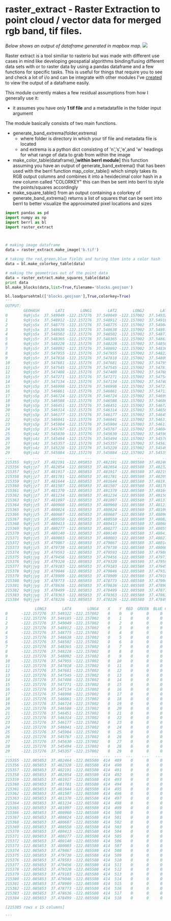 # raster_extract - Raster Extraction to point cloud / vector data for merged rgb band, tif files.

*Below shows an output of dataframe generated in mapbox map.*
![](https://cloud.githubusercontent.com/assets/10904982/15654783/174daa46-2665-11e6-8678-15da82bd0e16.pngg)

Raster extract is a tool similiar to rasterio but was made with different use cases in mind like developing geospatial algorithms binding/fusing different data sets with or to raster data by using a pandas dataframe and a few functions for specific tasks. This is useful for things that require you to see and check a lot of i/o and can be integrate with other modules I've [created](https://github.com/murphy214/berrl) to view the output of a dataframe easily.

This module currently makes a few residual assumptions from how I generally use it:
  * it assumes you have only **1 tif file** and a metadatafile in the folder input argument 

The module basically consists of two main functions. 
  * generate_band_extrema(folder,extrema)
    - where folder is directory in which your tif file and metadata file is located
    - and extrema is a python dict consisting of 'n','s','e',and 'w' headings for what range of data to grab from within the image
  * make_color_table(dataframe),[**within berrl module**] this function assuming you have an output of generate_band_extrema() that has been used with the berrl function map_color_table() which simply takes its RGB output columns and combines it into a hexidecimal color hash in a new column called "COLORKEY" this can then be sent into berrl to style the points/squares accordingly
  * make_square_table() from an output containing a colorkey of generate_band_extrema() returns a list of squares that can be sent into berrl to better visualize the approximated pixel locations and sizes 



```python 
import pandas as pd
import numpy as np
import berrl as bl
import raster_extract



# making image dataframe
data = raster_extract.make_image('b.tif')

# taking the red,green,blue fields and turing them into a color hash
data = bl.make_colorkey_table(data)

# making the geometries out of the point data
data = raster_extract.make_squares_table(data)
print data 
bl.make_blocks(data,list=True,filename='blocks.geojson')

bl.loadparsehtml(['blocks.geojson'],True,colorkey=True)
'''
OUTPUT:
        GEOHASH       LAT1       LONG1       LAT2       LONG2       LAT3  \
0       9q9js5x  37.549049 -122.157276  37.549049 -122.157002  37.549322   
1       9q9js5x  37.548912 -122.157276  37.548912 -122.157002  37.549185   
2       9q9js5x  37.548775 -122.157276  37.548775 -122.157002  37.549049   
3       9q9js5x  37.548638 -122.157276  37.548638 -122.157002  37.548912   
4       9q9js5x  37.548502 -122.157276  37.548502 -122.157002  37.548775   
5       9q9js5r  37.548365 -122.157276  37.548365 -122.157002  37.548638   
6       9q9js5r  37.548228 -122.157276  37.548228 -122.157002  37.548502   
7       9q9js5r  37.548092 -122.157276  37.548092 -122.157002  37.548365   
8       9q9js5r  37.547955 -122.157276  37.547955 -122.157002  37.548228   
9       9q9js5r  37.547818 -122.157276  37.547818 -122.157002  37.548092   
10      9q9js5r  37.547681 -122.157276  37.547681 -122.157002  37.547955   
11      9q9js5r  37.547545 -122.157276  37.547545 -122.157002  37.547818   
12      9q9js5r  37.547408 -122.157276  37.547408 -122.157002  37.547681   
13      9q9js5r  37.547271 -122.157276  37.547271 -122.157002  37.547545   
14      9q9js5r  37.547134 -122.157276  37.547134 -122.157002  37.547408   
15      9q9js5p  37.546998 -122.157276  37.546998 -122.157002  37.547271   
16      9q9js5p  37.546861 -122.157276  37.546861 -122.157002  37.547134   
17      9q9js5p  37.546724 -122.157276  37.546724 -122.157002  37.546998   
18      9q9js5p  37.546588 -122.157276  37.546588 -122.157002  37.546861   
19      9q9js5p  37.546451 -122.157276  37.546451 -122.157002  37.546724   
20      9q9js5p  37.546314 -122.157276  37.546314 -122.157002  37.546588   
21      9q9js5p  37.546177 -122.157276  37.546177 -122.157002  37.546451   
22      9q9js5p  37.546041 -122.157276  37.546041 -122.157002  37.546314   
23      9q9js5p  37.545904 -122.157276  37.545904 -122.157002  37.546177   
24      9q9js5p  37.545767 -122.157276  37.545767 -122.157002  37.546041   
25      9q9js4z  37.545630 -122.157276  37.545630 -122.157002  37.545904   
26      9q9js4z  37.545494 -122.157276  37.545494 -122.157002  37.545767   
27      9q9js4z  37.545357 -122.157276  37.545357 -122.157002  37.545630   
28      9q9js4z  37.545220 -122.157276  37.545220 -122.157002  37.545494   
29      9q9js4z  37.545084 -122.157276  37.545084 -122.157002  37.545357   
...         ...        ...         ...        ...         ...        ...   
215355  9q9jjz7  37.482191 -122.085853  37.482191 -122.085580  37.482464   
215356  9q9jjz7  37.482054 -122.085853  37.482054 -122.085580  37.482328   
215357  9q9jjz7  37.481917 -122.085853  37.481917 -122.085580  37.482191   
215358  9q9jjz7  37.481781 -122.085853  37.481781 -122.085580  37.482054   
215359  9q9jjz7  37.481644 -122.085853  37.481644 -122.085580  37.481917   
215360  9q9jjz7  37.481507 -122.085853  37.481507 -122.085580  37.481781   
215361  9q9jjz7  37.481370 -122.085853  37.481370 -122.085580  37.481644   
215362  9q9jjz7  37.481234 -122.085853  37.481234 -122.085580  37.481507   
215363  9q9jjz7  37.481097 -122.085853  37.481097 -122.085580  37.481370   
215364  9q9jjz5  37.480960 -122.085853  37.480960 -122.085580  37.481234   
215365  9q9jjz5  37.480824 -122.085853  37.480824 -122.085580  37.481097   
215366  9q9jjz5  37.480687 -122.085853  37.480687 -122.085580  37.480960   
215367  9q9jjz5  37.480550 -122.085853  37.480550 -122.085580  37.480824   
215368  9q9jjz5  37.480413 -122.085853  37.480413 -122.085580  37.480687   
215369  9q9jjz5  37.480277 -122.085853  37.480277 -122.085580  37.480550   
215370  9q9jjz5  37.480140 -122.085853  37.480140 -122.085580  37.480413   
215371  9q9jjz5  37.480003 -122.085853  37.480003 -122.085580  37.480277   
215372  9q9jjz5  37.479867 -122.085853  37.479867 -122.085580  37.480140   
215373  9q9jjz5  37.479730 -122.085853  37.479730 -122.085580  37.480003   
215374  9q9jjyg  37.479593 -122.085853  37.479593 -122.085580  37.479867   
215375  9q9jjyg  37.479456 -122.085853  37.479456 -122.085580  37.479730   
215376  9q9jjyg  37.479320 -122.085853  37.479320 -122.085580  37.479593   
215377  9q9jjyg  37.479183 -122.085853  37.479183 -122.085580  37.479456   
215378  9q9jjyg  37.479046 -122.085853  37.479046 -122.085580  37.479320   
215379  9q9jjyg  37.478909 -122.085853  37.478909 -122.085580  37.479183   
215380  9q9jjyg  37.478773 -122.085853  37.478773 -122.085580  37.479046   
215381  9q9jjyg  37.478636 -122.085853  37.478636 -122.085580  37.478909   
215382  9q9jjyg  37.478499 -122.085853  37.478499 -122.085580  37.478773   
215383  9q9jjyg  37.478363 -122.085853  37.478363 -122.085580  37.478636   
215384  9q9jjye  37.478226 -122.085853  37.478226 -122.085580  37.478499   

             LONG3       LAT4       LONG4    X    Y  RED  GREEN  BLUE COLORKEY  
0      -122.157276  37.549322 -122.157002    0    0    0      0     0  #000000  
1      -122.157276  37.549185 -122.157002    0    1    0      0     0  #000000  
2      -122.157276  37.549049 -122.157002    0    2    0      0     0  #000000  
3      -122.157276  37.548912 -122.157002    0    3    0      0     0  #000000  
4      -122.157276  37.548775 -122.157002    0    4    0      0     0  #000000  
5      -122.157276  37.548638 -122.157002    0    5    0      0     0  #000000  
6      -122.157276  37.548502 -122.157002    0    6    0      0     0  #000000  
7      -122.157276  37.548365 -122.157002    0    7    0      0     0  #000000  
8      -122.157276  37.548228 -122.157002    0    8    0      0     0  #000000  
9      -122.157276  37.548092 -122.157002    0    9    0      0     0  #000000  
10     -122.157276  37.547955 -122.157002    0   10    0      0     0  #000000  
11     -122.157276  37.547818 -122.157002    0   11    0      0     0  #000000  
12     -122.157276  37.547681 -122.157002    0   12    0      0     0  #000000  
13     -122.157276  37.547545 -122.157002    0   13    0      0     0  #000000  
14     -122.157276  37.547408 -122.157002    0   14    0      0     0  #000000  
15     -122.157276  37.547271 -122.157002    0   15    0      0     0  #000000  
16     -122.157276  37.547134 -122.157002    0   16    0      0     0  #000000  
17     -122.157276  37.546998 -122.157002    0   17    0      0     0  #000000  
18     -122.157276  37.546861 -122.157002    0   18    0      0     0  #000000  
19     -122.157276  37.546724 -122.157002    0   19    0      0     0  #000000  
20     -122.157276  37.546588 -122.157002    0   20    0      0     0  #000000  
21     -122.157276  37.546451 -122.157002    0   21    0      0     0  #000000  
22     -122.157276  37.546314 -122.157002    0   22    0      0     0  #000000  
23     -122.157276  37.546177 -122.157002    0   23    0      0     0  #000000  
24     -122.157276  37.546041 -122.157002    0   24    0      0     0  #000000  
25     -122.157276  37.545904 -122.157002    0   25    0      0     0  #000000  
26     -122.157276  37.545767 -122.157002    0   26    0      0     0  #000000  
27     -122.157276  37.545630 -122.157002    0   27    0      0     0  #000000  
28     -122.157276  37.545494 -122.157002    0   28    0      0     0  #000000  
29     -122.157276  37.545357 -122.157002    0   29    0      0     0  #000000  
...            ...        ...         ...  ...  ...  ...    ...   ...      ...  
215355 -122.085853  37.482464 -122.085580  414  489    0      0     0  #000000  
215356 -122.085853  37.482328 -122.085580  414  490    0      0     0  #000000  
215357 -122.085853  37.482191 -122.085580  414  491    0      0     0  #000000  
215358 -122.085853  37.482054 -122.085580  414  492    0      0     0  #000000  
215359 -122.085853  37.481917 -122.085580  414  493    0      0     0  #000000  
215360 -122.085853  37.481781 -122.085580  414  494    0      0     0  #000000  
215361 -122.085853  37.481644 -122.085580  414  495    0      0     0  #000000  
215362 -122.085853  37.481507 -122.085580  414  496    0      0     0  #000000  
215363 -122.085853  37.481370 -122.085580  414  497    0      0     0  #000000  
215364 -122.085853  37.481234 -122.085580  414  498    0      0     0  #000000  
215365 -122.085853  37.481097 -122.085580  414  499    0      0     0  #000000  
215366 -122.085853  37.480960 -122.085580  414  500    0      0     0  #000000  
215367 -122.085853  37.480824 -122.085580  414  501    0      0     0  #000000  
215368 -122.085853  37.480687 -122.085580  414  502    0      0     0  #000000  
215369 -122.085853  37.480550 -122.085580  414  503    0      0     0  #000000  
215370 -122.085853  37.480413 -122.085580  414  504    0      0     0  #000000  
215371 -122.085853  37.480277 -122.085580  414  505    0      0     0  #000000  
215372 -122.085853  37.480140 -122.085580  414  506    0      0     0  #000000  
215373 -122.085853  37.480003 -122.085580  414  507    0      0     0  #000000  
215374 -122.085853  37.479867 -122.085580  414  508    0      0     0  #000000  
215375 -122.085853  37.479730 -122.085580  414  509    0      0     0  #000000  
215376 -122.085853  37.479593 -122.085580  414  510    0      0     0  #000000  
215377 -122.085853  37.479456 -122.085580  414  511    0      0     0  #000000  
215378 -122.085853  37.479320 -122.085580  414  512    0      0     0  #000000  
215379 -122.085853  37.479183 -122.085580  414  513    0      0     0  #000000  
215380 -122.085853  37.479046 -122.085580  414  514    0      0     0  #000000  
215381 -122.085853  37.478909 -122.085580  414  515    0      0     0  #000000  
215382 -122.085853  37.478773 -122.085580  414  516    0      0     0  #000000  
215383 -122.085853  37.478636 -122.085580  414  517    0      0     0  #000000  
215384 -122.085853  37.478499 -122.085580  414  518    0      0     0  #000000  

[215385 rows x 15 columns]

'''
```
